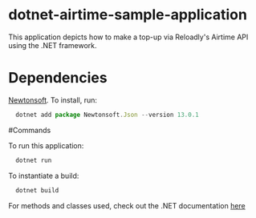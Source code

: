 # dotnet-airtime-sample-application

This application depicts how to make a top-up via Reloadly's Airtime API using the .NET framework.

# Dependencies

[Newtonsoft](https://www.newtonsoft.com/json). To install, run:

```js
  dotnet add package Newtonsoft.Json --version 13.0.1
```

#Commands

To run this application:

```js
  dotnet run
```

To instantiate a build:

```js
  dotnet build
```

For methods and classes used, check out the .NET documentation [here](https://docs.microsoft.com/en-us/dotnet/)
